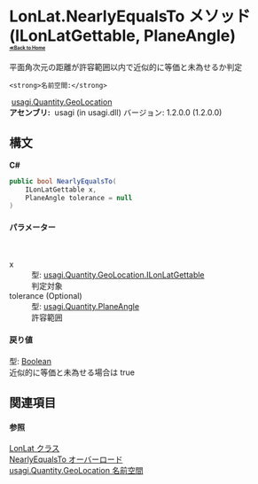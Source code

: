 # LonLat.NearlyEqualsTo メソッド (ILonLatGettable, PlaneAngle)<div style="font-size:30%"><a href="https://github.com/usagi/usagi.cs/blob/master/docs/Home.md">≪Back to Home</a></div> 

平面角次元の距離が許容範囲以内で近似的に等価と未為せるか判定


    <strong>名前空間:</strong>
&nbsp;<a href="N_usagi_Quantity_GeoLocation.md">usagi.Quantity.GeoLocation</a><br /><strong>アセンブリ:</strong>
&nbsp;usagi (in usagi.dll) バージョン: 1.2.0.0 (1.2.0.0)

## 構文

**C#**<br />
``` C#
public bool NearlyEqualsTo(
	ILonLatGettable x,
	PlaneAngle tolerance = null
)
```


#### パラメーター
&nbsp;<dl><dt>x</dt><dd>型: <a href="T_usagi_Quantity_GeoLocation_ILonLatGettable.md">usagi.Quantity.GeoLocation.ILonLatGettable</a><br />判定対象</dd><dt>tolerance (Optional)</dt><dd>型: <a href="T_usagi_Quantity_PlaneAngle.md">usagi.Quantity.PlaneAngle</a><br />許容範囲</dd></dl>

#### 戻り値
型: <a href="http://msdn2.microsoft.com/ja-jp/library/a28wyd50" target="_blank">Boolean</a><br />近似的に等価と未為せる場合は true

## 関連項目


#### 参照
<a href="T_usagi_Quantity_GeoLocation_LonLat.md">LonLat クラス</a><br /><a href="Overload_usagi_Quantity_GeoLocation_LonLat_NearlyEqualsTo.md">NearlyEqualsTo オーバーロード</a><br /><a href="N_usagi_Quantity_GeoLocation.md">usagi.Quantity.GeoLocation 名前空間</a><br />